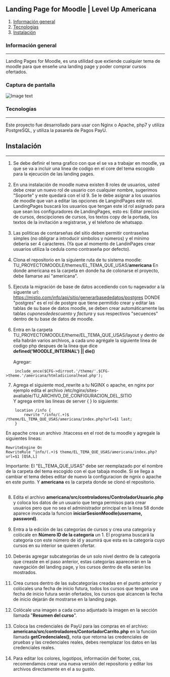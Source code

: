 ## Landing Page for Moodle | Level Up Americana
1. [Información general](#informacion-general)
2. [Tecnologías](#tecnologías)
3. [Instalación](#instalación)
### Información general
***
Landing Pages for Moodle, es una utilidad que extiende cualquier tema de moodle para que enseñe una landing page y poder comprar cursos ofertados.
### Captura de pantalla
![Image text](https://cec.americana.edu.co/theme/moove/americana/src/vistas/img/readmeimage.png)
### Tecnologías
***
Este proyecto fue desarrollado para usar con Nginx o Apache, php7 y utiliza PostgreSQL, y utiliza la pasarela de Pagos PayU.

## Instalación
***
1) Se debe definir el tema grafico con que el se va a trabajar en moodle, ya que se va a incluir una linea de codigo en el core del tema escogido para la ejecución de las landing pages.<br><br>
2) En una instalación de moodle nueva existen 8 roles de usuarios, usted debe crear un nuevo rol de usuario con cualquier nombre, sugerimos "Soporte" y este quedará con el id 9. Se le debe asignar a los usuarios de moodle que van a editar las opciones de LangindPages este rol. LandingPages buscará los usuarios que tengan este id rol asignado para que sean los configuradores de LandingPages, esto es: Editar precios de cursos, descipciones de cursos, los textos copy de la portada, los textos de la invitación a registrarse, y el telefono de whatsapp.<br><br>
3) Las politicas de contarseñas del sitio deben permitir contraseñas simples (no obligrar a introducir simbolos y números) y el mínimo deberia ser 4 caracteres. (Ya que al momento de LandinPages crear usuarios utiliza la cedula como contraseña por defecto).<br><br>
4) Clona el repositorio en la siguiente ruta de tu sistema moodle: TU_PROYECTOMOODLE/themes/EL_TEMA_QUE_USAS/**americana**  En donde americana es la carpeta en donde ha de colonarse el proyecto, debe llamarse así "americana".<br><br>
5) Ejecuta la migración de base de datos accediendo con tu nagevador a la siguente url: https://mistio.com/info/api/sitio/generarbasededatos/postgres  DONDE "postgres" es el rol de postgre que tiene permitido crear y editar las tablas de su base de datos moodle, se deben crear automáticamente las tablas *cuponesdedescuento* y *factura* y sus respectivos "secuences" dentro de tu base de datos de moodle.<br><br>
6) Entra en la carpeta TU_PROYECTOMOODLE/theme/EL_TEMA_QUE_USAS/layout y dentro de ella habrán varios archivos, a cada uno agrégale la siguiente línea de codigo php despues de la linea que dice **defined('MOODLE_INTERNAL') || die()** <br><br>
Agregar:<br>
```
	include_once($CFG->dirroot.'/theme/'.$CFG->theme.'/americana/htmladicionalhead.php');
```
7) Agrega el siguiente mod_rewrite a tu NGINX o apache, en nginx por ejemplo edita el archivo /etc/nginx/sites-avaliable/TU_ARCHIVO_DE_CONFIGURACION_DEL_SITIO<br>
Y agrega entre las lineas de server { }  lo siguiente:

```
	location /info {
  		rewrite ^/info/(.+)$ /theme/EL_TEMA_QUE_USAS/americana/index.php?url=$1 last;
	}
```
En apache crea un archivo .htaccess en el root de tu moodle y agregale la siguientes lineas:
```
RewriteEngine On
RewriteRule ^info/(.+)$ theme/EL_TEMA_QUE_USAS/americana/index.php?url=$1 [QSA,L]
```
Importante: El "EL_TEMA_QUE_USAS" debe ser reemplazado por el nombre de la carpeta del tema escogido con el que tabaja moodle. Si se llega a cambiar el tema debes editar de nuevo la configuracion de ngnix o apache en este punto. Y **americana** es la carpeta donde se clonó el repositorio.<br><br>

8) Edita el archivo **americana/src/controladores/ControladorUsuario.php** y coloca los datos de un usuario que tenga permisos para crear usuarios pero que no sea el administrador principal en la linea 58 donde aparece invocada la funcion **iniciarSesionMoodle(username, password)**. <br><br>
9) Entra a la edición de las categorías de cursos y crea una categoría y colócale en **Número ID de la categoría** un 1. El programa buscará la categoria con este número de id y asumirá que esta es la categoría cuyo cursos en su interior se quieren ofertar.<br><br>
10) Deberás agregar subcategorías de un solo nivel dentro de la categoría que creaste en el paso anterior, estas categorías aparecerán en la navegación del landing page, y los cursos dentro de ella serán los mostrados.<br><br>
11) Crea cursos dentro de las subcategorías creadas en el punto anterior y colócales una fecha de inicio futura, todos los cursos que tengan una fecha de inicio futura serán ofertados, los cursos que alcancen la fecha de inicio dejarán de mostrarse en la landing page.<br><br>
12) Colócale una imagen a cada curso adjuntado la imagen en la sección llamada "**Resumen del curso**".<br><br>
13) Coloca las credenciales de PayU para las compras en el archivo: **americana/src/controladores/ContorladorCarrito.php** en la función llamada **getCredenciales()**, nota que retorna las credenciales de pruebas y las credenciales reales, debes reemplazar los datos en las credenciales reales.<br><br>
14) Para editar los colores, logotipos, información del footer, css, recomendamos crear una nueva versión del repositorio y editar los archivos directamente en el a su gusto.<br><br>

